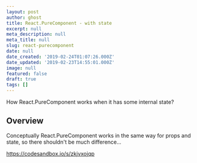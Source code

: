 ```yaml
---
layout: post
author: ghost
title: React.PureComponent - with state
excerpt: null
meta_description: null
meta_title: null
slug: react-purecomponent
date: null
date_created: '2019-02-24T01:07:26.000Z'
date_updated: '2019-02-23T14:55:01.000Z'
image: null
featured: false
draft: true
tags: []
---
```

How React.PureComponent works when it has some internal state?

## Overview

Conceptually React.PureComponent works in the same way for props and state, so there shouldn't be much difference...

https://codesandbox.io/s/zkjvxojqp
